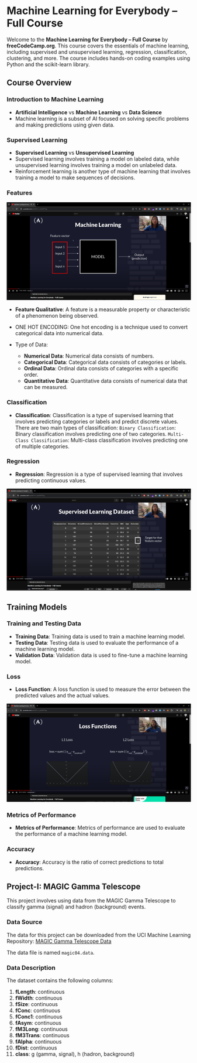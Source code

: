 # **Machine Learning for Everybody – Full Course**

Welcome to the **Machine Learning for Everybody – Full Course** by **freeCodeCamp.org**. This course covers the essentials of machine learning, including supervised and unsupervised learning, regression, classification, clustering, and more. The course includes hands-on coding examples using Python and the scikit-learn library.

## **Course Overview**

### **Introduction to Machine Learning**

- **Artificial Intelligence** vs **Machine Learning** vs **Data Science**
- Machine learning is a subset of AI focused on solving specific problems and making predictions using given data.

### **Supervised Learning**

- **Supervised Learning** vs **Unsupervised Learning**
- Supervised learning involves training a model on labeled data, while unsupervised learning involves training a model on unlabeled data.
- Reinforcement learning is another type of machine learning that involves training a model to make sequences of decisions.

### **Features**

![Feature Vector](image.png)

- **Feature Qualitative**: A feature is a measurable property or characteristic of a phenomenon being observed.
- ONE HOT ENCODING: One hot encoding is a technique used to convert categorical data into numerical data.
- Type of Data:

  - **Numerical Data**: Numerical data consists of numbers.
  - **Categorical Data**: Categorical data consists of categories or labels.
  - **Ordinal Data**: Ordinal data consists of categories with a specific order.
  - **Quantitative Data**: Quantitative data consists of numerical data that can be measured.

### **Classification**

- **Classification**: Classification is a type of supervised learning that involves predicting categories or labels and predict discrete values. There are two main types of classification:
`Binary Classification`: Binary classification involves predicting one of two categories.
`Multi-Class Classification`: Multi-class classification involves predicting one of multiple categories.

### **Regression**

- **Regression**: Regression is a type of supervised learning that involves predicting continuous values.

![Supervised Learning](image-1.png)

## **Training Models**

### **Training and Testing Data**

- **Training Data**: Training data is used to train a machine learning model.
- **Testing Data**: Testing data is used to evaluate the performance of a machine learning model.
- **Validation Data**: Validation data is used to fine-tune a machine learning model.

### **Loss**

- **Loss Function**: A loss function is used to measure the error between the predicted values and the actual values.

![Loss Function](image-3.png)

### **Metrics of Performance**

- **Metrics of Performance**: Metrics of performance are used to evaluate the performance of a machine learning model.

### **Accuracy**

- **Accuracy**: Accuracy is the ratio of correct predictions to total predictions.

## **Project-I: MAGIC Gamma Telescope**

This project involves using data from the MAGIC Gamma Telescope to classify gamma (signal) and hadron (background) events.

### **Data Source**

The data for this project can be downloaded from the UCI Machine Learning Repository: [MAGIC Gamma Telescope Data](https://archive.ics.uci.edu/ml/datasets/MAGIC+Gamma+Telescope)

The data file is named `magic04.data`.

### **Data Description**

The dataset contains the following columns:

1. **fLength**: continuous
2. **fWidth**: continuous
3. **fSize**: continuous
4. **fConc**: continuous
5. **fConc1**: continuous
6. **fAsym**: continuous
7. **fM3Long**: continuous
8. **fM3Trans**: continuous
9. **fAlpha**: continuous
10. **fDist**: continuous
11. **class**: g (gamma, signal), h (hadron, background)
